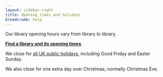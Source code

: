 ```yaml
---
layout: sidebar-right
title: Opening times and holidays
breadcrumb: help
---
```

Our library opening hours vary from library to library.

**[Find a library and its opening times](/branches/ "Branches")**.

We close for [all UK public holidays](https://www.gov.uk/bank-holidays), including Good Friday and Easter Sunday.

We also close for one extra day over Christmas, normally Christmas Eve.
